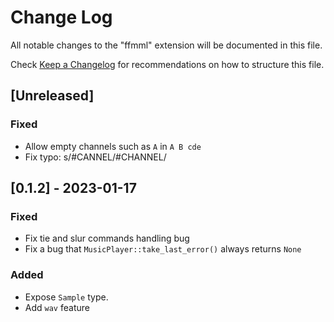 Change Log
==========

All notable changes to the "ffmml" extension will be documented in this file.

Check [Keep a Changelog](http://keepachangelog.com/) for recommendations on how to structure this file.

[Unreleased]
------------

### Fixed

- Allow empty channels such as `A` in `A B cde`
- Fix typo: s/#CANNEL/#CHANNEL/

[0.1.2] - 2023-01-17
--------------------

### Fixed

- Fix tie and slur commands handling bug
- Fix a bug that `MusicPlayer::take_last_error()` always returns `None`

### Added

- Expose `Sample` type.
- Add `wav` feature
